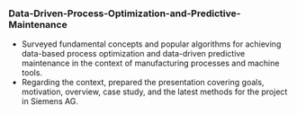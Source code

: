 ### Data-Driven-Process-Optimization-and-Predictive-Maintenance

- Surveyed fundamental concepts and popular algorithms for achieving data-based process optimization and data-driven predictive maintenance in the context of manufacturing processes and machine tools.
- Regarding the context, prepared the presentation covering goals, motivation, overview, case study, and the latest methods for the project in Siemens AG.
